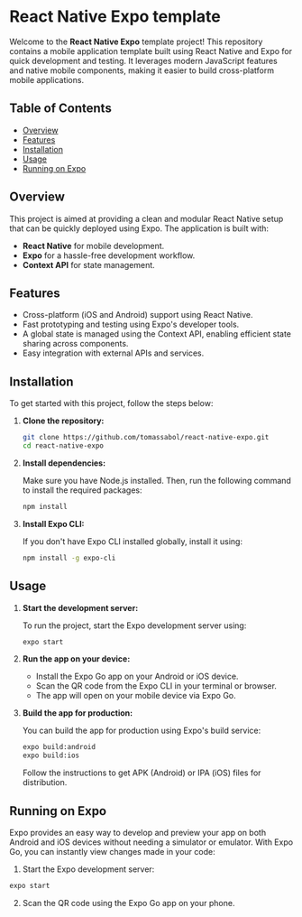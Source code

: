 # React Native Expo template

Welcome to the **React Native Expo** template project! This repository contains a mobile application template built using React Native and Expo for quick development and testing. It leverages modern JavaScript features and native mobile components, making it easier to build cross-platform mobile applications.

## Table of Contents

- [Overview](#overview)
- [Features](#features)
- [Installation](#installation)
- [Usage](#usage)
- [Running on Expo](#running-on-expo)

## Overview

This project is aimed at providing a clean and modular React Native setup that can be quickly deployed using Expo. The application is built with:

- **React Native** for mobile development.
- **Expo** for a hassle-free development workflow.
- **Context API** for state management.

## Features

- Cross-platform (iOS and Android) support using React Native.
- Fast prototyping and testing using Expo's developer tools.
- A global state is managed using the Context API, enabling efficient state sharing across components.
- Easy integration with external APIs and services.

## Installation

To get started with this project, follow the steps below:

1. **Clone the repository:**

   ```bash
   git clone https://github.com/tomassabol/react-native-expo.git
   cd react-native-expo

   ```

2. **Install dependencies:**

   Make sure you have Node.js installed. Then, run the following command to install the required packages:

   ```sh
   npm install
   ```

3. **Install Expo CLI:**

   If you don't have Expo CLI installed globally, install it using:

   ```sh
   npm install -g expo-cli
   ```

## Usage

1. **Start the development server:**

   To run the project, start the Expo development server using:

   ```sh
   expo start
   ```

2. **Run the app on your device:**

   - Install the Expo Go app on your Android or iOS device.
   - Scan the QR code from the Expo CLI in your terminal or browser.
   - The app will open on your mobile device via Expo Go.

3. **Build the app for production:**

   You can build the app for production using Expo's build service:

   ```sh
   expo build:android
   expo build:ios
   ```

   Follow the instructions to get APK (Android) or IPA (iOS) files for distribution.

## Running on Expo

Expo provides an easy way to develop and preview your app on both Android and iOS devices without needing a simulator or emulator. With Expo Go, you can instantly view changes made in your code:

1. Start the Expo development server:

```sh
expo start
```

2. Scan the QR code using the Expo Go app on your phone.

